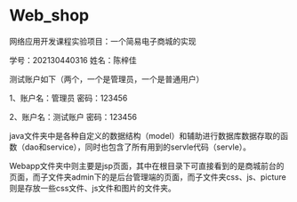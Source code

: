 # Web_shop
网络应用开发课程实验项目：一个简易电子商城的实现

学号：202130440316    姓名：陈梓佳

测试账户如下（两个，一个是管理员，一个是普通用户）

1、账户名：管理员    密码：123456

2、账户名：测试账户    密码：123456

java文件夹中是各种自定义的数据结构（model）和辅助进行数据库数据存取的函数（dao和service），同时也包含了所有用到的servle代码（servle）。

Webapp文件夹中则主要是jsp页面，其中在根目录下可直接看到的是商城前台的页面，而子文件夹admin下的是后台管理端的页面，而子文件夹css、js、picture则是存放一些css文件、js文件和图片的文件夹。

